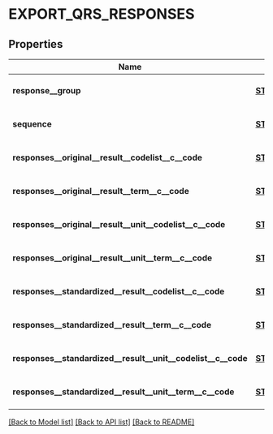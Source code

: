 # EXPORT_QRS_RESPONSES

## Properties
Name | Type | Description | Notes
------------ | ------------- | ------------- | -------------
**response__group** | [**STRING_32**](STRING_32.md) |  | [optional] [default to null]
**sequence** | [**STRING_32**](STRING_32.md) |  | [optional] [default to null]
**responses__original__result__codelist__c__code** | [**STRING_32**](STRING_32.md) |  | [optional] [default to null]
**responses__original__result__term__c__code** | [**STRING_32**](STRING_32.md) |  | [optional] [default to null]
**responses__original__result__unit__codelist__c__code** | [**STRING_32**](STRING_32.md) |  | [optional] [default to null]
**responses__original__result__unit__term__c__code** | [**STRING_32**](STRING_32.md) |  | [optional] [default to null]
**responses__standardized__result__codelist__c__code** | [**STRING_32**](STRING_32.md) |  | [optional] [default to null]
**responses__standardized__result__term__c__code** | [**STRING_32**](STRING_32.md) |  | [optional] [default to null]
**responses__standardized__result__unit__codelist__c__code** | [**STRING_32**](STRING_32.md) |  | [optional] [default to null]
**responses__standardized__result__unit__term__c__code** | [**STRING_32**](STRING_32.md) |  | [optional] [default to null]

[[Back to Model list]](../README.md#documentation-for-models) [[Back to API list]](../README.md#documentation-for-api-endpoints) [[Back to README]](../README.md)


